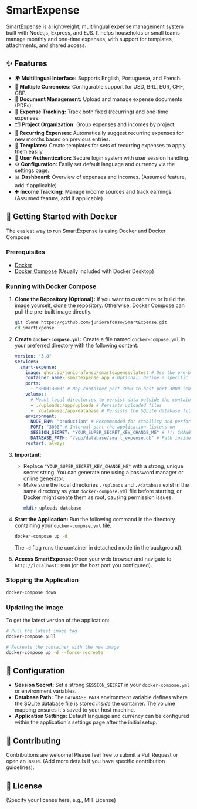 # SmartExpense

SmartExpense is a lightweight, multilingual expense management system built with Node.js, Express, and EJS. It helps households or small teams manage monthly and one-time expenses, with support for templates, attachments, and shared access.

## ✨ Features

*   🌍 **Multilingual Interface:** Supports English, Portuguese, and French.
*   💸 **Multiple Currencies:** Configurable support for USD, BRL, EUR, CHF, GBP.
*   📁 **Document Management:** Upload and manage expense documents (PDFs).
*   🧾 **Expense Tracking:** Track both fixed (recurring) and one-time expenses.
*   🗂 **Project Organization:** Group expenses and incomes by project.
*   🧠 **Recurring Expenses:** Automatically suggest recurring expenses for new months based on previous entries.
*   🧩 **Templates:** Create templates for sets of recurring expenses to apply them easily.
*   👥 **User Authentication:** Secure login system with user session handling.
*   ⚙️ **Configuration:** Easily set default language and currency via the settings page.
*   📊 **Dashboard:** Overview of expenses and incomes. (Assumed feature, add if applicable)
*   ➕ **Income Tracking:** Manage income sources and track earnings. (Assumed feature, add if applicable)

## 🚀 Getting Started with Docker

The easiest way to run SmartExpense is using Docker and Docker Compose.

### Prerequisites

*   [Docker](https://docs.docker.com/get-docker/)
*   [Docker Compose](https://docs.docker.com/compose/install/) (Usually included with Docker Desktop)

### Running with Docker Compose

1.  **Clone the Repository (Optional):**
    If you want to customize or build the image yourself, clone the repository. Otherwise, Docker Compose can pull the pre-built image directly.
    ```bash
    git clone https://github.com/juniorafonso/SmartExpense.git
    cd SmartExpense
    ```

2.  **Create `docker-compose.yml`:**
    Create a file named `docker-compose.yml` in your preferred directory with the following content:

    ```yaml
    version: "3.8"
    services:
      smart-expense:
        image: ghcr.io/juniorafonso/smartexpense:latest # Use the pre-built image from GitHub Container Registry
        container_name: smartexpense_app # Optional: Define a specific container name
        ports:
          - "3000:3000" # Map container port 3000 to host port 3000 (change host port if needed)
        volumes:
          # Mount local directories to persist data outside the container
          - ./uploads:/app/uploads # Persists uploaded files
          - ./database:/app/database # Persists the SQLite database file
        environment:
          NODE_ENV: "production" # Recommended for stability and performance
          PORT: "3000" # Internal port the application listens on
          SESSION_SECRET: "YOUR_SUPER_SECRET_KEY_CHANGE_ME" # !!! CHANGE THIS TO A LONG, RANDOM, SECRET STRING !!!
          DATABASE_PATH: "/app/database/smart_expense.db" # Path inside the container for the database file
        restart: always
    ```

3.  **Important:**
    *   Replace `"YOUR_SUPER_SECRET_KEY_CHANGE_ME"` with a strong, unique secret string. You can generate one using a password manager or online generator.
    *   Make sure the local directories `./uploads` and `./database` exist in the same directory as your `docker-compose.yml` file before starting, or Docker might create them as root, causing permission issues.
        ```bash
        mkdir uploads database
        ```

4.  **Start the Application:**
    Run the following command in the directory containing your `docker-compose.yml` file:
    ```bash
    docker-compose up -d
    ```
    The `-d` flag runs the container in detached mode (in the background).

5.  **Access SmartExpense:**
    Open your web browser and navigate to `http://localhost:3000` (or the host port you configured).

### Stopping the Application

```bash
docker-compose down
```

### Updating the Image

To get the latest version of the application:

```bash
# Pull the latest image tag
docker-compose pull

# Recreate the container with the new image
docker-compose up -d --force-recreate
```

## 🔧 Configuration

*   **Session Secret:** Set a strong `SESSION_SECRET` in your `docker-compose.yml` or environment variables.
*   **Database Path:** The `DATABASE_PATH` environment variable defines where the SQLite database file is stored *inside* the container. The volume mapping ensures it's saved to your host machine.
*   **Application Settings:** Default language and currency can be configured within the application's settings page after the initial setup.

## 🤝 Contributing

Contributions are welcome! Please feel free to submit a Pull Request or open an Issue. (Add more details if you have specific contribution guidelines).

## 📄 License

(Specify your license here, e.g., MIT License)
